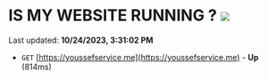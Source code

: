 # IS MY WEBSITE RUNNING ? [![](https://img.shields.io/static/v1?label=Sponsor&message=%E2%9D%A4&logo=GitHub&color=%23fe8e86)](https://github.com/sponsors/<username>)

Last updated: **10/24/2023, 3:31:02 PM**

- `GET` [https://youssefservice.me](https://youssefservice.me) - **Up** (814ms)
